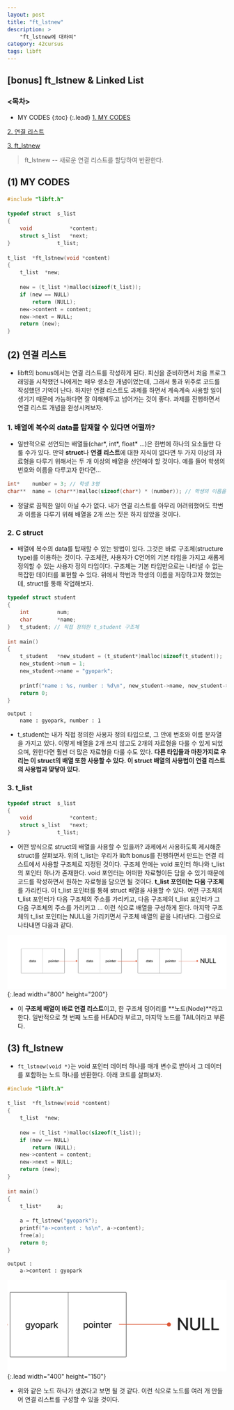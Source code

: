 ```yaml
---
layout: post
title: "ft_lstnew"
description: >
    "ft_lstnew에 대하여"
category: 42cursus
tags: libft
---
```

## [bonus] ft_lstnew & Linked List

### <목차>
* MY CODES
{:toc}
{:.lead}
[1. MY CODES](#1-my-codes)

[2. 연결 리스트](#2-연결-리스트)

[3. ft_lstnew](#3-ft_lstnew)


> ft_lstnew -- 새로운 연결 리스트를 할당하여 반환한다.


## (1) MY CODES
~~~c
#include "libft.h"

typedef struct	s_list
{
	void			*content;
	struct s_list	*next;
}				t_list;

t_list	*ft_lstnew(void	*content)
{
	t_list	*new;

	new = (t_list *)malloc(sizeof(t_list));
	if (new == NULL)
		return (NULL);
	new->content = content;
	new->next = NULL;
	return (new);
}
~~~

## (2) 연결 리스트
- libft의 bonus에서는 연결 리스트를 작성하게 된다. 피신을 준비하면서 처음 프로그래밍을 시작했던 나에게는 매우 생소한 개념이었는데, 그래서 통과 위주로 코드를 작성했던 기억이 난다. 하지만 연결 리스트도 과제를 하면서 계속계속 사용할 일이 생기기 때문에 가능하다면 잘 이해해두고 넘어가는 것이 좋다. 과제를 진행하면서 연결 리스트 개념을 완성시켜보자.

### 1. 배열에 복수의 data를 탑재할 수 있다면 어떨까?
- 일반적으로 선언되는 배열들(char*, int*, float* ...)은 한번에 하나의 요소들만 다룰 수가 있다. 만약 **struct**나 **연결 리스트**에 대한 지식이 없다면 두 가지 이상의 자료형을 다루기 위해서는 두 개 이상의 배열을 선언해야 할 것이다. 예를 들어 학생의 번호와 이름을 다루고자 한다면...

~~~c
int*	number = 3; // 학생 3명
char**	name = (char**)malloc(sizeof(char*) * (number)); // 학생의 이름을 담을 이중 배열
~~~

- 정말로 끔찍한 일이 아닐 수가 없다. 내가 연결 리스트를 아무리 어려워했어도 학번과 이름을 다루기 위해 배열을 2개 쓰는 짓은 하지 않았을 것이다.

### 2. C struct
- 배열에 복수의 data를 탑재할 수 있는 방법이 있다. 그것은 바로 구조체(structure type)를 이용하는 것이다. 구조체란, 사용자가 C언어의 기본 타입을 가지고 새롭게 정의할 수 있는 사용자 정의 타입이다. 구조체는 기본 타입만으로는 나타낼 수 없는 복잡한 데이터를 표현할 수 있다. 위에서 학번과 학생의 이름을 저장하고자 했었는데, struct를 통해 작업해보자.

~~~c
typedef struct student
{
	int			num;
	char		*name;	
}	t_student; // 직접 정의한 t_student 구조체 

int main()
{
	t_student	*new_student = (t_student*)malloc(sizeof(t_student));
	new_student->num = 1;
	new_student->name = "gyopark";

	printf("name : %s, number : %d\n", new_student->name, new_student->num);
	return 0;
}
~~~
~~~plain
output :
	name : gyopark, number : 1
~~~

- t_student는 내가 직접 정의한 사용자 정의 타입으로, 그 안에 번호와 이름 문자열을 가지고 있다. 이렇게 배열을 2개 쓰지 않고도 2개의 자료형을 다룰 수 있게 되었으며, 원한다면 훨씬 더 많은 자료형을 다룰 수도 있다. **다른 타입들과 마찬가지로 우리는 이 struct의 배열 또한 사용할 수 있다. 이 struct 배열의 사용법이 연결 리스트의 사용법과 맞닿아 있다.**

### 3. t_list
~~~c
typedef struct	s_list
{
	void			*content;
	struct s_list	*next;
}				t_list;
~~~

- 어떤 방식으로 struct의 배열을 사용할 수 있을까? 과제에서 사용하도록 제시해준 struct를 살펴보자. 위의 t_list는 우리가 libft bonus를 진행하면서 만드는 연결 리스트에서 사용할 구조체로 지정된 것이다. 구조체 안에는 void 포인터 하나와 t_list의 포인터 하나가 존재한다. void 포인터는 어떠한 자료형이든 담을 수 있기 때문에 코드를 작성하면서 원하는 자료형을 담으면 될 것이다. **t_list 포인터는 다음 구조체**를 가리킨다. 이 t_list 포인터를 통해 struct 배열을 사용할 수 있다. 어떤 구조체의 t_list 포인터가 다음 구조체의 주소를 가리키고, 다음 구조체의 t_list 포인터가 그 다음 구조체의 주소를 가리키고 ... 이런 식으로 배열을 구성하게 된다. 마지막 구조체의 t_list 포인터는 NULL을 가리키면서 구조체 배열의 끝을 나타낸다. 그림으로 나타내면 다음과 같다.

 ![linked-list](/assets/img/libft/linked-list.png){:.lead width="800" height="200"}

- 이 **구조체 배열이 바로 연결 리스트**이고, 한 구조체 덩어리를 **노드(Node)**라고 한다. 일반적으로 첫 번째 노드를 HEAD라 부르고, 마지막 노드를 TAIL이라고 부른다.

## (3) ft_lstnew
- `ft_lstnew(void *)`는 void 포인터 데이터 하나를 매개 변수로 받아서 그 데이터를 포함하는 노드 하나를 반환한다. 아래 코드를 살펴보자.

~~~c
#include "libft.h"

t_list	*ft_lstnew(void	*content)
{
	t_list	*new;

	new = (t_list *)malloc(sizeof(t_list));
	if (new == NULL)
		return (NULL);
	new->content = content;
	new->next = NULL;
	return (new);
}

int main()
{
	t_list*		a;

	a = ft_lstnew("gyopark");
	printf("a->content : %s\n", a->content);
	free(a);
	return 0;
}
~~~
~~~plain
output :
	a->content : gyopark
~~~

 ![ex1-list](/assets/img/libft/gyopark-list.png){:.lead width="400" height="150"}

- 위와 같은 노드 하나가 생겼다고 보면 될 것 같다. 이런 식으로 노드를 여러 개 만들어 연결 리스트를 구성할 수 있을 것이다.